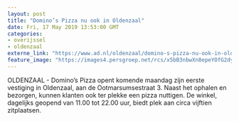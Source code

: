 ```yaml
---
layout: post
title: "Domino’s Pizza nu ook in Oldenzaal"
date: Fri, 17 May 2019 13:53:00 GMT
categories: 
- overijssel 
- oldenzaal 
externe_link: "https://www.ad.nl/oldenzaal/domino-s-pizza-nu-ook-in-oldenzaal~a7ca1158/"
feature_image: "https://images4.persgroep.net/rcs/x5bB3nbwXn8epeYOfG2dy9nsL7o/diocontent/148610455/_fitwidth/400/?appId=21791a8992982cd8da851550a453bd7f&quality=0.7"
---
```


OLDENZAAL - Domino’s Pizza opent komende maandag zijn eerste vestiging in Oldenzaal, aan de Ootmarsumsestraat 3. Naast het ophalen en bezorgen, kunnen klanten ook ter plekke een pizza nuttigen. De winkel, dagelijks geopend van 11.00 tot 22.00 uur, biedt plek aan circa vijftien zitplaatsen.
